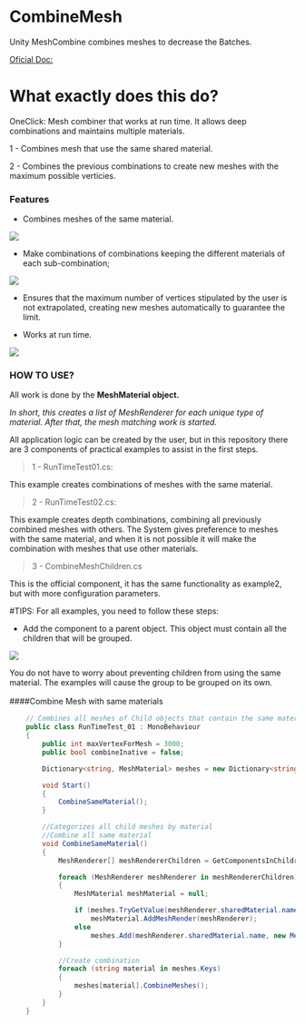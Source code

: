 # CombineMesh
Unity MeshCombine combines meshes to decrease the Batches.

[Oficial Doc:](https://docs.unity3d.com/Manual/DrawCallBatching.html)

# What exactly does this do?

OneClick: Mesh combiner that works at run time. It allows deep combinations and maintains multiple materials.

1 - Combines mesh that use the same shared material.

2 - Combines the previous combinations to create new meshes with the maximum possible verticies.

### Features

- Combines meshes of the same material.

![](https://i.gyazo.com/ed7bdc02632e99e34102a6f1fc19dbbc.png)

- Make combinations of combinations keeping the different materials of each sub-combination;


![](https://i.gyazo.com/6f21424e46d737d7ea9b209491642267.png)


- Ensures that the maximum number of vertices stipulated by the user is not extrapolated, creating new meshes automatically to guarantee the limit.

- Works at run time.

![](https://media.giphy.com/media/qwZHLYDWcEV8bVyzNc/giphy.gif)

### HOW TO USE?

All work is done by the **MeshMaterial object.**

*In short, this creates a list of MeshRenderer for each unique type of material. After that, the mesh matching work is started.*

All application logic can be created by the user, but in this repository there are 3 components of practical examples to assist in the first steps.

> 1 - RunTimeTest01.cs: 

This example creates combinations of meshes with the same material.

> 2 - RunTimeTest02.cs:

This example creates depth combinations, combining all previously combined meshes with others. The System gives preference to meshes with the same material, and when it is not possible it will make the combination with meshes that use other materials.

> 3 - CombineMeshChildren.cs

This is the official component, it has the same functionality as example2, but with more configuration parameters.

#TIPS:
For all examples, you need to follow these steps:

- Add the component to a parent object. This object must contain all the children that will be grouped.

![](https://i.gyazo.com/eef742f55c0c3da033ed1b1879f0bc04.png)

You do not have to worry about preventing children from using the same material. The examples will cause the group to be grouped on its own.

####Combine Mesh with same materials　

```c#
    // Combines all meshes of Child objects that contain the same material.
    public class RunTimeTest_01 : MonoBehaviour
    {
        public int maxVertexForMesh = 3000;
        public bool combineInative = false;

        Dictionary<string, MeshMaterial> meshes = new Dictionary<string, MeshMaterial>();

        void Start()
        {
            CombineSameMaterial();
        }

        //Categorizes all child meshes by material
        //Combine all same material
        void CombineSameMaterial()
        {
            MeshRenderer[] meshRendererChildren = GetComponentsInChildren<MeshRenderer>(combineInative);

            foreach (MeshRenderer meshRenderer in meshRendererChildren)
            {
                MeshMaterial meshMaterial = null;

                if (meshes.TryGetValue(meshRenderer.sharedMaterial.name, out meshMaterial))
                    meshMaterial.AddMeshRender(meshRenderer);
                else
                    meshes.Add(meshRenderer.sharedMaterial.name, new MeshMaterial(meshRenderer.sharedMaterial, meshRenderer, maxVertexForMesh));
            }

            //Create combination
            foreach (string material in meshes.Keys)
            {
                meshes[material].CombineMeshes();
            }
        }      
    }
```


